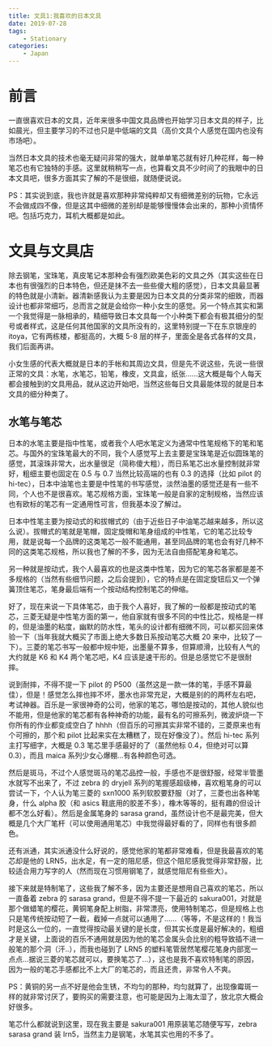 ```yaml
---
title: 文具1:我喜欢的日本文具
date: 2019-07-28
tags:
    - Stationary
categories:
    - Japan
---
```


# 前言

一直很喜欢日本的文具，近年来很多中国文具品牌也开始学习日本文具的样子，比如晨光，但主要学习的不过也只是中低端的文具（高价文具个人感觉在国内也没有市场吧）。

当然日本文具的技术也毫无疑问非常的强大，就单单笔芯就有好几种花样，每一种笔芯也有它独特的手感。这里就稍稍写一点，也算看文具不少时间了的我眼中的日本文具吧，很多方面其实了解的不是很细，就随便说说。

PS：其实说到底，我也许就是喜欢那种非常纯粹却又有细微差别的玩物，它永远不会做成四不像，但是这其中细微的差别却是能够慢慢体会出来的，那种小资情怀吧。包括巧克力，耳机大概都是如此。

# 文具与文具店

除去钢笔，宝珠笔，真皮笔记本那种会有强烈欧美色彩的文具之外（其实这些在日本也有很强烈的日本特色，但还是抹不去一些些傻大粗的感觉），日本文具最显著的特色就是小清新。器清新感我认为主要是因为日本文具的分类非常的细致，而器设计也都非常细巧，总而言之就是会给你一种小女生的感觉。另一个特点其实和第一个我觉得是一脉相承的，精细导致日本文具每一个小种类下都会有极其细分的型号或者样式，这是任何其他国家的文具所没有的，这里特别提一下在东京银座的 itoya，它有两栋楼，都挺高的，大概 5-8 层的样子，里面全是各式各样的文具，我们后面再讲。

小女生感的代表大概就是日本的手帐和其周边文具，但是先不说这些，先说一些很正常的文具：水笔，水笔芯，铅笔，橡皮，文具盒，纸张......这大概是每个人每天都会接触到的文具用品，就从这边开始吧，当然这些每日文具最能体现的就是日本文具的细分种类了。

## 水笔与笔芯

日本的水笔主要是指中性笔，或者我个人吧水笔定义为通常中性笔规格下的笔和笔芯。与国外的宝珠笔最大的不同，我个人感觉写上去主要是宝珠笔是近似圆珠笔的感觉，其滚珠非常大，出水量很足（简称傻大粗），而日系笔芯出水量控制就非常好，粗细主要也固定在 0.5 与 0.7 当然比较高端的也有 0.3 的选择（比如 pilot 的 hi-tec），日本中油笔也主要是中性笔的书写感觉，淡然油墨的感觉还是有一些不同，个人也不是很喜欢。笔芯规格方面，宝珠笔一般是自家的定制规格，当然应该也有欧标的笔芯有一定通用性可言，但我基本没了解过。

日本中性笔主要为按动式的和拔帽式的（由于近些日子中油笔芯越来越多，所以这么说）。拔帽式的笔就是笔帽，固定旋帽和笔身组成的中性笔，它的笔芯比较专用，就是说每一个品牌的这类笔芯一般不能通用，甚至同品牌的笔也会有好几种不同的这类笔芯规格，所以我也了解的不多，因为无法自由搭配笔身和笔芯。

另一种就是按动式，我个人最喜欢的也是这类中性笔，因为它的笔芯各家都是差不多规格的（当然有些细节问题，之后会提到），它的特点是在固定旋钮后又一个弹簧顶住笔芯，笔身最后端有一个按动结构控制笔芯的伸缩。

好了，现在来说一下具体笔芯，由于我个人喜好，我了解的一般都是按动式的笔芯，三菱无疑是中性笔方面的第一，他自家就有很多不同的中性比芯，规格是一样的，但是油墨的粘度，幽默的防水性，笔头的设计都有细微不同，可以都买回来体验一下（当年我就大概买了市面上绝大多数日系按动笔芯大概 20 来中，比较了一下）。三菱的笔芯书写一般都中规中矩，出墨量不算多，但算顺滑，比较有人气的大约就是 K6 和 K4 两个笔芯吧，K4 应该是速干形的。但是总感觉它不是很耐摔。

说到耐摔，不得不提一下 pilot 的 P500（虽然这是一款一体的笔，手感不算最佳），但是！感觉怎么摔也摔不坏，墨水也非常充足，大概是别的的两杯左右吧，考试神器。百乐是一家很神奇的公司，他家的笔芯，哪怕是按动的，其他人貌似也不能用，但是他家的笔芯都有各种神奇的功能，最有名的可擦系列，微波炉烧一下你所有的作业都变成空白了 hhhh（但百乐的可擦其实非常不错的，三菱原来也有个可擦的，那个和 pilot 比起来实在太糟糕了，现在好像没了）。然后 hi-tec 系列主打写细字，大概是 0.3 笔芯里手感最好的了（虽然他标 0.4，但绝对可以算 0.3），而且 maica 系列少女心爆棚...有各种颜色可选。

然后是斑马，不过个人感觉斑马的笔芯品控一般，手感也不是很舒服，经常半管墨水就写不出来了，不过 zebra 的 dryjell 系列的笔握感超级棒，喜欢粗笔身的可以尝试一下，个人认为笔三菱的 sxn1000 系列软胶要舒服（对了，三菱也出各种笔身，什么 alpha 胶（和 asics 鞋底用的胶差不多），橡木等等的，挺有趣的但设计都不怎么好看）。然后是金属笔身的 sarasa grand，虽然设计也不是最完美，但大概是几个大厂笔杆（可以使用通用笔芯）中我觉得最好看的了，同样也有很多颜色。

还有派通，其实派通没什么好说的，感觉他家的笔都非常难看，但是我最喜欢的笔芯却是他的 LRN5，出水足，有一定的阻尼感，但这个阻尼感我觉得非常舒服，比较适合用力写字的人（然而现在习惯用钢笔了，就感觉阻尼有些些大）。

接下来就是特制笔了，这些我了解不多，因为主要还是想用自己喜欢的笔芯，所以一直备着 zebra 的 sarasa grand，但是不得不提一下最近的 sakura001，对就是那个做蜡笔的樱花，黄铜笔身配上树脂，非常漂亮，使用特制笔芯，但是规格上也只是笔传统按动短了一截，截掉一点就可以通用了......（等等，不是这样的！我当时是这么一位的，一直觉得按动最关键的是长度，但其实长度是最好解决的，粗细才是关键，上面说的百乐不通用就是因为他的笔芯金属头会比别的粗导致插不进一般笔的那个洞（汗..），而我也碰到了 LRN5 的塑料笔管居然笔樱花笔身内部宽一点点...据说三菱的笔芯就可以，要换笔芯了...），这也是我不喜欢特制笔的原因，因为一般的笔芯手感都比不上大厂的笔芯的，而且还贵，非常令人不爽。

PS：黄铜的另一点不好是他会生锈，不均匀的那种，均匀就算了，出现像霉斑一样的就非常讨厌了，要购买的需要注意，也可能是因为上海太湿了，放北京大概会好很多。

笔芯什么都就说到这里，现在我主要是 sakura001 用原装笔芯随便写写，zebra sarasa grand 装 lrn5，当然主力是钢笔，水笔其实也用的不多了。
